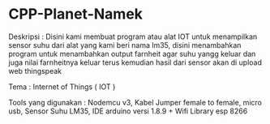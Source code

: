 # CPP-Planet-Namek

Deskripsi :
Disini kami membuat program atau alat IOT untuk menampilkan sensor suhu dari alat yang kami beri nama lm35, 
disini menambahkan program untuk menambahkan output farnheit agar suhu yangg keluar dan juga nilai farnheitnya keluar 
terus kemudian hasil dari sensor akan  di upload  web thingspeak 


Tema : Internet of Things ( IOT )

Tools yang digunakan : Nodemcu v3, Kabel Jumper female to female, micro usb, Sensor Suhu LM35, IDE arduino versi 1.8.9 + Wifi Library esp 8266

